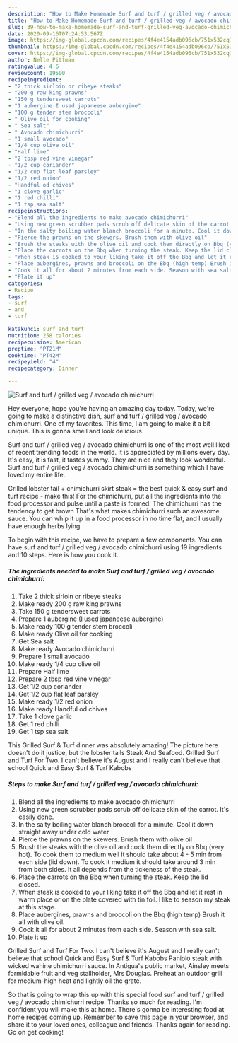 ```yaml
---
description: "How to Make Homemade Surf and turf / grilled veg / avocado chimichurri"
title: "How to Make Homemade Surf and turf / grilled veg / avocado chimichurri"
slug: 39-how-to-make-homemade-surf-and-turf-grilled-veg-avocado-chimichurri
date: 2020-09-16T07:24:53.567Z
image: https://img-global.cpcdn.com/recipes/4f4e4154adb096cb/751x532cq70/surf-and-turf-grilled-veg-avocado-chimichurri-recipe-main-photo.jpg
thumbnail: https://img-global.cpcdn.com/recipes/4f4e4154adb096cb/751x532cq70/surf-and-turf-grilled-veg-avocado-chimichurri-recipe-main-photo.jpg
cover: https://img-global.cpcdn.com/recipes/4f4e4154adb096cb/751x532cq70/surf-and-turf-grilled-veg-avocado-chimichurri-recipe-main-photo.jpg
author: Nelle Pittman
ratingvalue: 4.6
reviewcount: 19500
recipeingredient:
- "2 thick sirloin or ribeye steaks"
- "200 g raw king prawns"
- "150 g tendersweet carrots"
- "1 aubergine I used japaneese aubergine"
- "100 g tender stem broccoli"
- " Olive oil for cooking"
- " Sea salt"
- " Avocado chimichurri"
- "1 small avocado"
- "1/4 cup olive oil"
- "Half lime"
- "2 tbsp red vine vinegar"
- "1/2 cup coriander"
- "1/2 cup flat leaf parsley"
- "1/2 red onion"
- "Handful od chives"
- "1 clove garlic"
- "1 red chilli"
- "1 tsp sea salt"
recipeinstructions:
- "Blend all the ingredients to make avocado chimichurri"
- "Using new green scrubber pads scrub off delicate skin of the carrot. It&#39;s easily done."
- "In the salty boiling water blanch broccoli for a minute. Cool it down straight away under cold water"
- "Pierce the prawns on the skewers. Brush them with olive oil"
- "Brush the steaks with the olive oil and cook them directly on Bbq (very hot). To cook them to medium well it should take about 4 - 5 min from each side (lid down). To cook it medium it should take around 3 min from both sides. It all depends from the tickeness of the steak."
- "Place the carrots on the Bbq when turning the steak. Keep the lid closed."
- "When steak is cooked to your liking take it off the Bbq and let it rest in warm place or on the plate covered with tin foil. I like to season my steak at this stage."
- "Place aubergines, prawns and broccoli on the Bbq (high temp) Brush it all with olive oil."
- "Cook it all for about 2 minutes from each side. Season with sea salt."
- "Plate it up"
categories:
- Recipe
tags:
- surf
- and
- turf

katakunci: surf and turf 
nutrition: 258 calories
recipecuisine: American
preptime: "PT21M"
cooktime: "PT42M"
recipeyield: "4"
recipecategory: Dinner

---
```



![Surf and turf / grilled veg / avocado chimichurri](https://img-global.cpcdn.com/recipes/4f4e4154adb096cb/751x532cq70/surf-and-turf-grilled-veg-avocado-chimichurri-recipe-main-photo.jpg)

Hey everyone, hope you're having an amazing day today. Today, we're going to make a distinctive dish, surf and turf / grilled veg / avocado chimichurri. One of my favorites. This time, I am going to make it a bit unique. This is gonna smell and look delicious.

Surf and turf / grilled veg / avocado chimichurri is one of the most well liked of recent trending foods in the world. It is appreciated by millions every day. It's easy, it is fast, it tastes yummy. They are nice and they look wonderful. Surf and turf / grilled veg / avocado chimichurri is something which I have loved my entire life.

Grilled lobster tail + chimichurri skirt steak = the best quick &amp; easy surf and turf recipe - make this! For the chimichurri, put all the ingredients into the food processor and pulse until a paste is formed. The chimichurri has the tendency to get brown That&#39;s what makes chimichurri such an awesome sauce. You can whip it up in a food processor in no time flat, and I usually have enough herbs lying.


To begin with this recipe, we have to prepare a few components. You can have surf and turf / grilled veg / avocado chimichurri using 19 ingredients and 10 steps. Here is how you cook it.

<!--inarticleads1-->

##### The ingredients needed to make Surf and turf / grilled veg / avocado chimichurri:

1. Take 2 thick sirloin or ribeye steaks
1. Make ready 200 g raw king prawns
1. Take 150 g tendersweet carrots
1. Prepare 1 aubergine (I used japaneese aubergine)
1. Make ready 100 g tender stem broccoli
1. Make ready  Olive oil for cooking
1. Get  Sea salt
1. Make ready  Avocado chimichurri
1. Prepare 1 small avocado
1. Make ready 1/4 cup olive oil
1. Prepare Half lime
1. Prepare 2 tbsp red vine vinegar
1. Get 1/2 cup coriander
1. Get 1/2 cup flat leaf parsley
1. Make ready 1/2 red onion
1. Make ready Handful od chives
1. Take 1 clove garlic
1. Get 1 red chilli
1. Get 1 tsp sea salt


This Grilled Surf &amp; Turf dinner was absolutely amazing! The picture here doesn&#39;t do it justice, but the lobster tails Steak And Seafood. Grilled Surf and Turf For Two. I can&#39;t believe it&#39;s August and I really can&#39;t believe that school Quick and Easy Surf &amp; Turf Kabobs 

<!--inarticleads2-->

##### Steps to make Surf and turf / grilled veg / avocado chimichurri:

1. Blend all the ingredients to make avocado chimichurri
1. Using new green scrubber pads scrub off delicate skin of the carrot. It&#39;s easily done.
1. In the salty boiling water blanch broccoli for a minute. Cool it down straight away under cold water
1. Pierce the prawns on the skewers. Brush them with olive oil
1. Brush the steaks with the olive oil and cook them directly on Bbq (very hot). To cook them to medium well it should take about 4 - 5 min from each side (lid down). To cook it medium it should take around 3 min from both sides. It all depends from the tickeness of the steak.
1. Place the carrots on the Bbq when turning the steak. Keep the lid closed.
1. When steak is cooked to your liking take it off the Bbq and let it rest in warm place or on the plate covered with tin foil. I like to season my steak at this stage.
1. Place aubergines, prawns and broccoli on the Bbq (high temp) Brush it all with olive oil.
1. Cook it all for about 2 minutes from each side. Season with sea salt.
1. Plate it up


Grilled Surf and Turf For Two. I can&#39;t believe it&#39;s August and I really can&#39;t believe that school Quick and Easy Surf &amp; Turf Kabobs Paniolo steak with wicked wahine chimichurri sauce. In Antigua&#39;s public market, Ainsley meets formidable fruit and veg stallholder, Mrs Douglas. Preheat an outdoor grill for medium-high heat and lightly oil the grate. 

So that is going to wrap this up with this special food surf and turf / grilled veg / avocado chimichurri recipe. Thanks so much for reading. I'm confident you will make this at home. There's gonna be interesting food at home recipes coming up. Remember to save this page in your browser, and share it to your loved ones, colleague and friends. Thanks again for reading. Go on get cooking!
